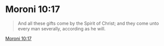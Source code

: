 # Moroni 10:17

> And all these gifts come by the Spirit of Christ; and they come unto every man severally, according as he will.

[Moroni 10:17](https://www.churchofjesuschrist.org/study/scriptures/bofm/moro/10?lang=eng&id=p17#p17)


